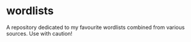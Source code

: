 # wordlists
A repository dedicated to my favourite wordlists combined from various sources. Use with caution!
